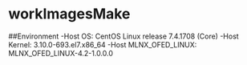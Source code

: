 # workImagesMake
##Environment
-Host OS: CentOS Linux release 7.4.1708 (Core)
-Host Kernel: 3.10.0-693.el7.x86_64
-Host MLNX_OFED_LINUX: MLNX_OFED_LINUX-4.2-1.0.0.0
